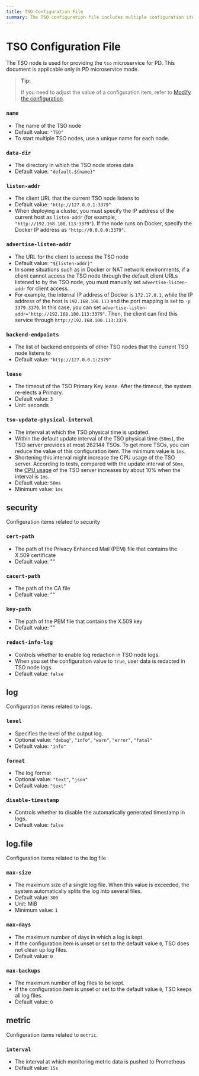 ```yaml
---
title: TSO Configuration File
summary: The TSO configuration file includes multiple configuration items such as node name, data path, and node URL.
---
```


# TSO Configuration File

<!-- markdownlint-disable MD001 -->

The TSO node is used for providing the `tso` microservice for PD. This document is applicable only in PD microservice mode.

> **Tip:**
>
> If you need to adjust the value of a configuration item, refer to [Modify the configuration](/maintain-tidb-using-tiup.md#modify-the-configuration).

### `name`

- The name of the TSO node
- Default value: `"TSO"`
- To start multiple TSO nodes, use a unique name for each node.

### `data-dir`

- The directory in which the TSO node stores data
- Default value: `"default.${name}"`

### `listen-addr`

- The client URL that the current TSO node listens to
- Default value: `"http://127.0.0.1:3379"`
- When deploying a cluster, you must specify the IP address of the current host as `listen-addr` (for example, `"http://192.168.100.113:3379"`). If the node runs on Docker, specify the Docker IP address as `"http://0.0.0.0:3379"`.

### `advertise-listen-addr`

- The URL for the client to access the TSO node
- Default value: `"${listen-addr}"`
- In some situations such as in Docker or NAT network environments, if a client cannot access the TSO node through the default client URLs listened to by the TSO node, you must manually set `advertise-listen-addr` for client access.
- For example, the internal IP address of Docker is `172.17.0.1`, while the IP address of the host is `192.168.100.113` and the port mapping is set to `-p 3379:3379`. In this case, you can set `advertise-listen-addr="http://192.168.100.113:3379"`. Then, the client can find this service through `http://192.168.100.113:3379`.

### `backend-endpoints`

- The list of backend endpoints of other TSO nodes that the current TSO node listens to
- Default value: `"http://127.0.0.1:2379"`

### `lease`

- The timeout of the TSO Primary Key lease. After the timeout, the system re-elects a Primary.
- Default value: `3`
- Unit: seconds

### `tso-update-physical-interval`

- The interval at which the TSO physical time is updated.
- Within the default update interval of the TSO physical time (`50ms`), the TSO server provides at most 262144 TSOs. To get more TSOs, you can reduce the value of this configuration item. The minimum value is `1ms`.
- Shortening this interval might increase the CPU usage of the TSO server. According to tests, compared with the update interval of `50ms`, the [CPU usage](https://man7.org/linux/man-pages/man1/top.1.html) of the TSO server increases by about 10% when the interval is `1ms`.
- Default value: `50ms`
- Minimum value: `1ms`

## security

Configuration items related to security

### `cert-path`

- The path of the Privacy Enhanced Mail (PEM) file that contains the X.509 certificate
- Default value: ""

### `cacert-path`

- The path of the CA file
- Default value: ""

### `key-path`

- The path of the PEM file that contains the X.509 key
- Default value: ""

### `redact-info-log`

- Controls whether to enable log redaction in TSO node logs.
- When you set the configuration value to `true`, user data is redacted in TSO node logs.
- Default value: `false`

## log

Configuration items related to logs.

### `level`

- Specifies the level of the output log.
- Optional value: `"debug"`, `"info"`, `"warn"`, `"error"`, `"fatal"`
- Default value: `"info"`

### `format`

- The log format
- Optional value: `"text"`, `"json"`
- Default value: `"text"`

### `disable-timestamp`

- Controls whether to disable the automatically generated timestamp in logs.
- Default value: `false`

## log.file

Configuration items related to the log file

### `max-size`

- The maximum size of a single log file. When this value is exceeded, the system automatically splits the log into several files.
- Default value: `300`
- Unit: MiB
- Minimum value: `1`

### `max-days`

- The maximum number of days in which a log is kept.
- If the configuration item is unset or set to the default value `0`, TSO does not clean up log files.
- Default value: `0`

### `max-backups`

- The maximum number of log files to be kept.
- If the configuration item is unset or set to the default value `0`, TSO keeps all log files.
- Default value: `0`

## metric

Configuration items related to `metric`.

### `interval`

- The interval at which monitoring metric data is pushed to Prometheus
- Default value: `15s`

